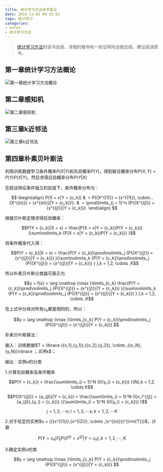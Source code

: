 ```yaml
---
title: 统计学习方法读书笔记
date: 2016-11-03 09:35:53
tags: 统计学习
categories:
- notes
- 统计学习方法
---
```


> [统计学习方法](https://book.douban.com/subject/10590856/)的读书总结，详细的推导和一些证明均没做总结，建议阅读原书。

<!--more-->

## 第一章统计学习方法概论

![第一章统计学习方法概论](http://ofzyomgms.bkt.clouddn.com/statisticlearningnotes/%E7%BB%9F%E8%AE%A1%E5%AD%A6%E4%B9%A0%E6%96%B9%E6%B3%95%E6%A6%82%E8%AE%BA.png)

## 第二章感知机

![第二章感知机](http://ofzyomgms.bkt.clouddn.com/statisticlearningnotes/%E6%84%9F%E7%9F%A5%E6%9C%BA.jpg)

## 第三章k近邻法

![第三章k近邻法](http://ofzyomgms.bkt.clouddn.com/statisticlearningnotes/k%E8%BF%91%E9%82%BB%E6%B3%95.jpg)

## 第四章朴素贝叶斯法

利用训练数据学习条件概率$P(X|Y)$和先验概率$P(Y)$，得到联合概率分布$P(X,Y)=P(Y)P(X|Y)$，然后求得后验概率分布$P(Y|X)$

在假设特征条件独立的前提下，条件概率分布为：

$$
 \begin{align}
 P(X = x|Y = {c_k}) &  = P({X^{(1)}} = {x^{(1)}}, \cdots ,{X^{(n)}} = {x^{(n)}}|Y = {c_k})\\
  &  = \prod\limits_{j = 1}^n {P({X^{(j)}} = {x^{(j)}}|Y = {c_k})} 
 \end{align}
 $$

根据贝叶斯定理求得后验概率：

$$P(Y = {c_k}|X = x) = \frac{P(X = x|Y = {c_k})P(Y = {c_k})}{\sum\nolimits_k {P(X = x|Y = {c_k})P(Y = {c_k})} }$$

将条件概率代入得：

$$P(Y = {c_k}|X = x) = \frac{P(Y = {c_k})\prod\nolimits_j {P({X^{(j)}} = {x^{(j)}}|Y = {c_k})} }{\sum\nolimits_k {P(Y = {c_k})\prod\nolimits_j {P({X^{(j)}} = {x^{(j)}}|Y = {c_k})} } },k = 1,2, \cdots ,K$$

所以朴素贝叶斯分类器可表示为

$$y = f(x) = \arg \mathop {\max }\limits_{c_k} \frac{P(Y = {c_k})\prod\nolimits_j {P({X^{(j)}} = {x^{(j)}}|Y = {c_k})} }{\sum\nolimits_k {P(Y = {c_k})\prod\nolimits_j {P({X^{(j)}} = {x^{(j)}}|Y = {c_k})} } },k = 1,2, \cdots ,K$$

在上式中分母对所有$c_k$都是相同的，所以：

$$y = \arg \mathop {\max }\limits_{c_k} P(Y = {c_k})\prod\nolimits_j {P({X^{(j)}} = {x^{(j)}}|Y = {c_k})} $$

朴素贝叶斯算法：

输入：训练数据$T = \lbrace ({x_1},{y_1}),({x_2},{y_2}), \cdots ,({x_N},{y_N})\rbrace $；实例$x$；

输出：实例$x$的分类

1.计算先验概率及条件概率

$$P(Y = {c_k}) = \frac{\sum\limits_{i = 1}^N {I({y_i} = {c_k})} }{N},k = 1,2, \cdots K$$

$$P({X^{(j)}} = {a_{jl}}|Y = {c_k}) = \frac{\sum\limits_{i = 1}^N {I(x_i^{(j)} = {a_{jl}},{y_i} = {c_k})} }{\sum\limits_{i = 1}^N {I({y_i} = {c_k})} }$$

$$j = 1,2, \cdots n;l = 1,2, \cdots s;k = 1,2, \cdots K$$

2.对于给定的实例$x = {({x^{(1)}},{x^{(2)}}, \cdots ,{x^{(n)}})^{\rm{T}}}$，计算

$$P(Y = {c_k})\prod\nolimits_j {P({X^{(j)}} = {x^{(j)}}|Y = {c_k})} ,k = 1,2, \cdots ,K$$

3.确定实例$x$的类

$$y = \arg \mathop {\max }\limits_{c_k} P(Y = {c_k})\prod\nolimits_j {P({X^{(j)}} = {x^{(j)}}|Y = {c_k})} $$